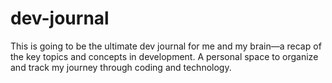 # dev-journal
This is going to be the ultimate dev journal for me and my brain—a recap of the key topics and concepts in development. A personal space to organize and track my journey through coding and technology.
